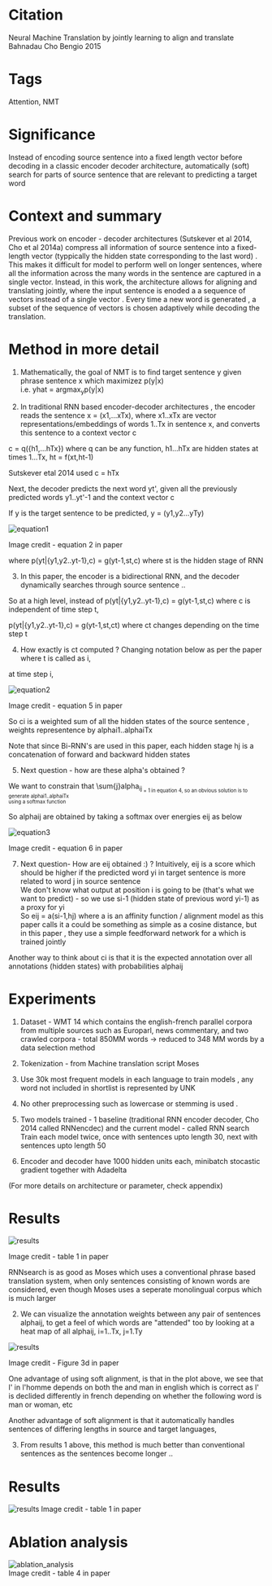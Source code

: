 # Citation  

Neural Machine Translation by jointly learning to align and translate
Bahnadau Cho Bengio 2015


# Tags  

Attention, NMT

# Significance

Instead of encoding source sentence into a fixed length vector before decoding in a classic encoder decoder architecture, 
automatically (soft) search for parts of source sentence that are relevant to predicting a target word 

# Context and summary  

Previous work on encoder - decoder architectures (Sutskever et al 2014, Cho et al 2014a) compress all information 
of source sentence into a fixed-length vector (typpically the hidden state corresponding to the last word) .
This makes it difficult for model to perform well on longer sentences, where all the information across the many words in the sentence
are captured in a single vector. 
Instead, in this work, the architecture allows for aligning and translating jointly, where the input sentence 
is enoded a a sequence of vectors instead of a single vector . Every time  a new word is generated , a subset of the 
sequence of vectors is chosen adaptively while decoding the translation.  





# Method in more detail

1)  Mathematically, the goal of NMT is to find target sentence y given phrase sentence x which maximizez p(y|x)  
i.e. yhat = argmax<sub>y</sub>p(y|x)  

2) In traditional RNN based encoder-decoder architectures , the encoder reads the sentence x = (x1,...xTx),
where x1..xTx are vector representations/embeddings of words 1..Tx in sentence x, and converts this sentence to a context vector c

c = q({h1,...hTx}) where q can be any function, h1...hTx are hidden states at times 1...Tx, ht = f(xt,ht-1)  

Sutskever etal 2014 used c = hTx   

Next, the decoder predicts the next word yt', given all the previously predicted words y1..yt'-1 and the context vector c  

If y is the target sentence to be predicted, y = (y1,y2...yTy)


![equation1](bahnadauattention_pic1.png "Image Credit Equation 2 in paper") 

Image credit - equation 2 in paper  


where p(yt|{y1,y2..yt-1},c) = g(yt-1,st,c) where st is the hidden stage of RNN      



3) In this paper, the encoder is a bidirectional RNN, and the decoder dynamically searches through source sentence ..

So at a high level, instead of p(yt|{y1,y2..yt-1},c) = g(yt-1,st,c) where c is independent of time step t,

p(yt|{y1,y2..yt-1},c) = g(yt-1,st,ct) where ct changes depending on the time step t   

4) How exactly is ct computed ? Changing notation below as per the paper where t is called as i,

at time step i, 

![equation2](bahnadauattention_pic2.png "Image Credit Equation 5 in paper")    

Image credit - equation 5 in paper 

So ci is a weighted sum of all the hidden states of the source sentence , weights representence by alphai1..alphaiTx  

Note that since Bi-RNN's are used in this paper, each hidden stage hj is a concatenation of forward and backward hidden states  

5) Next question - how are these alpha's obtained ? 

We want to constrain that \sum{j}alpha<sub>ij<sub> = 1 in equation 4, so an obvious solution is to generate alphai1..alphaiTx  
using a softmax function 

So alphaij are obtained by taking a softmax over energies eij as below  

![equation3](bahnadauattention_pic3.png "Image Credit Equation 6 in paper")   

Image credit - equation 6 in paper  

7) Next question- How are eij obtained :) ? Intuitively, eij is a score which should be higher if the predicted word yi in target sentence is more related to word j in source sentence  
We don't know what output at position i is going to be (that's what we want to predict) - so we use si-1 (hidden state of previous word yi-1) as a proxy for yi  
So eij = a(si-1,hj)  where a is an affinity function / alignment model as this paper calls it
a could be something as simple as a cosine distance, but in this paper , they 
use a simple feedforward network for a which is trained jointly  

Another way to think about ci is that it is the expected annotation over all annotations  (hidden states) with probabilities alphaij  
 



# Experiments

1) Dataset - WMT 14 which contains the english-french parallel corpora from multiple sources such as Europarl, news commentary, 
and two crawled corpora - total 850MM words -> reduced to 348 MM words by a data selection method   

2) Tokenization - from Machine translation script Moses  

3) Use 30k most frequent models in each language to train models , any word not included in shortlist is represented by UNK

4) No other preprocessing such as lowercase or stemming is used . 

5) Two models trained - 1 baseline (traditional RNN encoder decoder, Cho 2014 called RNNencdec) and the current model - called RNN search  
Train each model twice, once with sentences upto length 30, next with sentences upto length 50  

6) Encoder and decoder have 1000 hidden units each, minibatch stocastic gradient together with Adadelta  


(For more details on architecture or parameter, check appendix)


# Results   

![results](bahnadauattention_pic4.png "Image Credit Table 1 in paper")  

Image credit - table 1 in paper 

RNNsearch is as good as Moses which uses a conventional phrase based translation system, when only sentences 
consisting of known words are considered, even though Moses uses a seperate monolingual corpus which is much larger  




2) We can visualize the annotation weights between any pair of sentences alphaij, to get a feel of which words are "attended" too
by looking at a heat map of all alphaij, i=1..Tx, j=1.Ty     

![results](bahnadauattention_pic5.png "Image Credit Figure 3d in paper")   


Image credit - Figure 3d in paper

One advantage of using soft alignment, is that in the plot above, we see that l' in l'homme depends on both the and man in english
which is correct as l' is declided differently in french depending on whether the following word is man or woman, etc  

Another advantage of soft alignment is that it automatically handles sentences of differing lengths in source and target languages,  


3) From results 1 above, this method is much better than conventional sentences as the sentences become longer .. 

# Results  

![results](awdlstm_pic4.png "Image Credit Table 1 in paper") 
Image credit - table 1 in paper  


# Ablation analysis  

![ablation_analysis](awdlstm_pic5.png "Image Credit Table 4 in paper")  
Image credit - table 4 in paper



